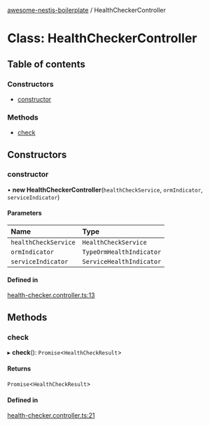[awesome-nestjs-boilerplate](../README.md) / HealthCheckerController

# Class: HealthCheckerController

## Table of contents

### Constructors

- [constructor](HealthCheckerController.md#constructor)

### Methods

- [check](HealthCheckerController.md#check)

## Constructors

### constructor

• **new HealthCheckerController**(`healthCheckService`, `ormIndicator`, `serviceIndicator`)

#### Parameters

| Name | Type |
| :------ | :------ |
| `healthCheckService` | `HealthCheckService` |
| `ormIndicator` | `TypeOrmHealthIndicator` |
| `serviceIndicator` | `ServiceHealthIndicator` |

#### Defined in

[health-checker.controller.ts:13](https://github.com/klub-deepak/poc_doc_generation_3/blob/afd7f83/src/modules/health-checker/health-checker.controller.ts#L13)

## Methods

### check

▸ **check**(): `Promise`<`HealthCheckResult`\>

#### Returns

`Promise`<`HealthCheckResult`\>

#### Defined in

[health-checker.controller.ts:21](https://github.com/klub-deepak/poc_doc_generation_3/blob/afd7f83/src/modules/health-checker/health-checker.controller.ts#L21)

